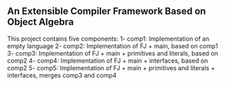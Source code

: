 ## An Extensible Compiler Framework Based on Object Algebra


This project contains five components:
1- comp1: Implementation of an empty language
2- comp2: Implementation of FJ + main, based on comp1
3- comp3: Implementation of FJ + main + primitives and literals, based on comp2
4- comp4: Implementation of FJ + main + interfaces, based on comp2
5- comp5: Implementation of FJ + main + 
          primitives and literals + interfaces, merges comp3 and comp4

